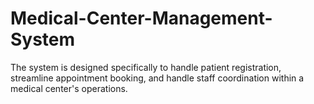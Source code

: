 # Medical-Center-Management-System
The system is designed specifically to handle patient registration, streamline appointment booking, and handle staff coordination within a medical center's operations. 
